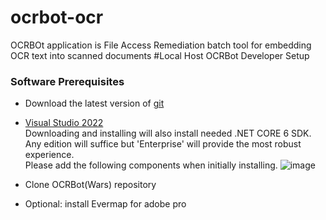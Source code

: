 # ocrbot-ocr
OCRBOt application is File Access Remediation batch tool for embedding OCR text into scanned documents
#Local Host OCRBot Developer Setup
### Software Prerequisites
 * Download the latest version of [git](https://git-scm.com/)
 
* [Visual Studio 2022](https://visualstudio.microsoft.com/downloads/)\
Downloading and installing will also install needed .NET CORE 6 SDK.\
Any edition will suffice but 'Enterprise' will provide the most robust experience.\
Please add the following components when initially installing.
![image](https://github.com/StateOfCalifornia/ocrbot-ocr/assets/35848610/cd2e3aaa-6916-4e63-9ea3-cc36d1283632)

* Clone OCRBot(Wars) repository 
* Optional: install Evermap for adobe pro  
